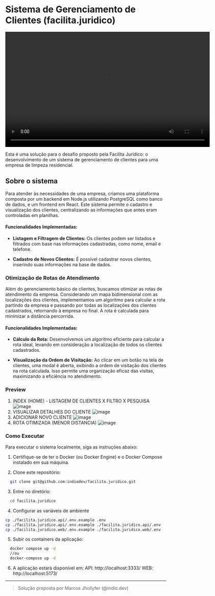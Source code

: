 # Sistema de Gerenciamento de Clientes (facilita.juridico)

<video width="640" height="360" controls>
  <source src="https://youtu.be/mMAYszSkAfs" type="video/mp4">
  Seu navegador não suporta o elemento de vídeo.
</video>

Esta é uma solução para o desafio proposto pela Facilita Jurídico: o desenvolvimento de um sistema de gerenciamento de clientes para uma empresa de limpeza residencial.

## Sobre o sistema

Para atender às necessidades de uma empresa, criamos uma plataforma composta por um backend em Node.js utilizando PostgreSQL como banco de dados, e um frontend em React. Este sistema permite o cadastro e visualização dos clientes, centralizando as informações que antes eram controladas em planilhas.

#### Funcionalidades Implementadas:

- **Listagem e Filtragem de Clientes:** Os clientes podem ser listados e filtrados com base nas informações cadastradas, como nome, email e telefone.
  
- **Cadastro de Novos Clientes:** É possível cadastrar novos clientes, inserindo suas informações na base de dados.

### Otimização de Rotas de Atendimento

Além do gerenciamento básico de clientes, buscamos otimizar as rotas de atendimento da empresa. Considerando um mapa bidimensional com as localizações dos clientes, implementamos um algoritmo para calcular a rota partindo da empresa e passando por todas as localizações dos clientes cadastrados, retornando à empresa no final. A rota é calculada para minimizar a distância percorrida.

#### Funcionalidades Implementadas:

- **Cálculo da Rota:** Desenvolvemos um algoritmo eficiente para calcular a rota ideal, levando em consideração a localização de todos os clientes cadastrados.
  
- **Visualização da Ordem de Visitação:** Ao clicar em um botão na tela de clientes, uma modal é aberta, exibindo a ordem de visitação dos clientes na rota calculada. Isso permite uma organização eficaz das visitas, maximizando a eficiência no atendimento.

### Preview
1. INDEX (HOME) - LISTAGEM DE CLIENTES X FILTRO X PESQUISA
![image](https://github.com/indiodev/facilita.juridico/assets/67079657/81cecafb-1bf3-4955-bb4a-8b09606294a5)
2. VISUALIZAR DETALHES DO CLIENTE
![image](https://github.com/indiodev/facilita.juridico/assets/67079657/2793306c-66b7-44fe-bd57-f5d4ee84d003)
3. ADICIONAR NOVO CLIENTE
![image](https://github.com/indiodev/facilita.juridico/assets/67079657/aa4bbca7-949c-4dd5-9f91-b93a514b70b4)
4. ROTA OTIMIZADA (MENOR DISTANCIA)
![image](https://github.com/indiodev/facilita.juridico/assets/67079657/fe14e6fe-d9ac-4d89-bf9a-a180cdf17d6d)

### Como Executar

Para executar o sistema localmente, siga as instruções abaixo:

1. Certifique-se de ter o Docker (ou Docker Engine) e o Docker Compose instalado em sua máquina.

2. Clone este repositório:
```bash 
  git clone git@github.com:indiodev/facilita.juridico.git
```
3. Entre no diretório:
```bash 
  cd facilita.juridico
```

4. Configurar as variáveis de ambiente 
```bash
cp ./facilita.juridico.api/.env.example .env
cp ./facilita.juridico.api/.env.example ./facilita.juridico.api/.env
cp ./facilita.juridico.web/.env.example ./facilita.juridico.web/.env
```
5. Subir os containers da aplicação:
```bash 
  docker compose up -d
  //ou
  docker-compose up -d
```
6. A aplicação estará disponível em:
API: http://localhost:3333/
WEB: http://localhost:5173/

---

> Solução proposta por Marcos Jhollyfer (@indio.dev) 

